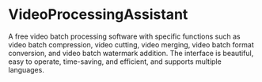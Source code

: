 # VideoProcessingAssistant
A free video batch processing software with specific functions such as video batch compression, video cutting, video merging, video batch format conversion, and video batch watermark addition. The interface is beautiful, easy to operate, time-saving, and efficient, and supports multiple languages.
